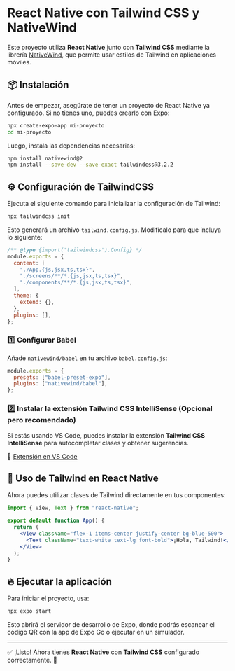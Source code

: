 # React Native con Tailwind CSS y NativeWind

Este proyecto utiliza **React Native** junto con **Tailwind CSS** mediante la librería [NativeWind](https://www.nativewind.dev/), que permite usar estilos de Tailwind en aplicaciones móviles.

## 📦 Instalación

Antes de empezar, asegúrate de tener un proyecto de React Native ya configurado. Si no tienes uno, puedes crearlo con Expo:

```sh
npx create-expo-app mi-proyecto
cd mi-proyecto
```

Luego, instala las dependencias necesarias:

```sh
npm install nativewind@2
npm install --save-dev --save-exact tailwindcss@3.2.2
```

## ⚙️ Configuración de TailwindCSS

Ejecuta el siguiente comando para inicializar la configuración de Tailwind:

```sh
npx tailwindcss init
```

Esto generará un archivo `tailwind.config.js`. Modifícalo para que incluya lo siguiente:

```js
/** @type {import('tailwindcss').Config} */
module.exports = {
  content: [
    "./App.{js,jsx,ts,tsx}",
    "./screens/**/*.{js,jsx,ts,tsx}",
    "./components/**/*.{js,jsx,ts,tsx}",
  ],
  theme: {
    extend: {},
  },
  plugins: [],
};
```

### 1️⃣ **Configurar Babel**
Añade `nativewind/babel` en tu archivo `babel.config.js`:

```js
module.exports = {
  presets: ["babel-preset-expo"],
  plugins: ["nativewind/babel"],
};
```

### 2️⃣ **Instalar la extensión Tailwind CSS IntelliSense (Opcional pero recomendado)**
Si estás usando VS Code, puedes instalar la extensión **Tailwind CSS IntelliSense** para autocompletar clases y obtener sugerencias.

🔗 [Extensión en VS Code](https://marketplace.visualstudio.com/items?itemName=bradlc.vscode-tailwindcss)

## 🚀 Uso de Tailwind en React Native

Ahora puedes utilizar clases de Tailwind directamente en tus componentes:

```jsx
import { View, Text } from "react-native";

export default function App() {
  return (
    <View className="flex-1 items-center justify-center bg-blue-500">
      <Text className="text-white text-lg font-bold">¡Hola, Tailwind!</Text>
    </View>
  );
}
```

## 🔥 Ejecutar la aplicación

Para iniciar el proyecto, usa:

```sh
npx expo start
```

Esto abrirá el servidor de desarrollo de Expo, donde podrás escanear el código QR con la app de Expo Go o ejecutar en un simulador.

---

✅ ¡Listo! Ahora tienes **React Native** con **Tailwind CSS** configurado correctamente. 🎉

